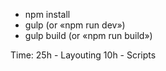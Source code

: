 
*  npm install
*  gulp (or «npm run dev»)
*  gulp build (or «npm run build»)

Time: 
  25h - Layouting
  10h - Scripts